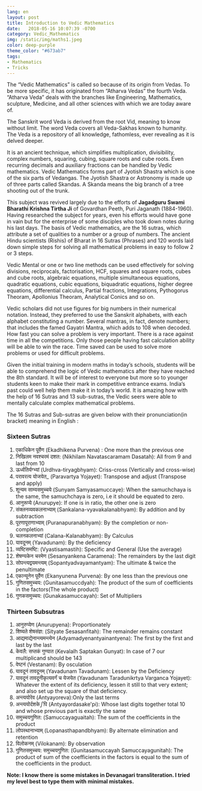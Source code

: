 ```yaml
---
lang: en
layout: post
title: Introduction to Vedic Mathematics
date:   2018-05-16 10:07:39 -0700
category: Vedic_Mathematics
img: /static/img/maths1.jpeg
color: deep-purple
theme_color: "#673ab7"
tags: 
- Mathematics
- Tricks
---
```


The “Vedic Mathematics” is called so because of its origin from Vedas. To be more specific, it has originated from “Atharva Vedas” the fourth Veda. “Atharva Veda” deals with the branches like Engineering, Mathematics, sculpture, Medicine, and all other sciences with which we are today aware of.

The Sanskrit word Veda is derived from the root Vid, meaning to know without limit. The word Veda covers all Veda-Sakhas known to humanity. The Veda is a repository of all knowledge, fathomless, ever revealing as it is delved deeper.

It is an ancient technique, which simplifies multiplication, divisibility, complex numbers, squaring, cubing, square roots and cube roots. Even recurring decimals and auxiliary fractions can be handled by Vedic mathematics. Vedic Mathematics forms part of Jyotish Shastra which is one of the six parts of Vedangas. The Jyotish Shastra or Astronomy is made up of three parts called Skandas. A Skanda means the big branch of a tree shooting out of the trunk.

This subject was revived largely due to the efforts of **Jagadguru Swami Bharathi Krishna Tirtha Ji** of Govardhan Peeth, Puri Jaganath (1884-1960). Having researched the subject for years, even his efforts would have gone in vain but for the enterprise of some disciples who took down notes during his last days. The basis of Vedic mathematics, are the 16 sutras, which attribute a set of qualities to a number or a group of numbers. The ancient Hindu scientists (Rishis) of Bharat in 16 Sutras (Phrases) and 120 words laid down simple steps for solving all mathematical problems in easy to follow 2 or 3 steps.

Vedic Mental or one or two line methods can be used effectively for solving divisions, reciprocals, factorisation, HCF, squares and square roots, cubes and cube roots, algebraic equations, multiple simultaneous equations, quadratic equations, cubic equations, biquadratic equations, higher degree equations, differential calculus, Partial fractions, Integrations, Pythogorus Theoram, Apollonius Theoram, Analytical Conics and so on.

Vedic scholars did not use figures for big numbers in their numerical notation. Instead, they preferred to use the Sanskrit alphabets, with each alphabet constituting a number. Several mantras, in fact, denote numbers; that includes the famed Gayatri Mantra, which adds to 108 when decoded. How fast you can solve a problem is very important. There is a race against time in all the competitions. Only those people having fast calculation ability will be able to win the race. Time saved can be used to solve more problems or used for difficult problems.

Given the initial training in modern maths in today’s schools, students will be able to comprehend the logic of Vedic mathematics after they have reached the 8th standard. It will be of interest to everyone but more so to younger students keen to make their mark in competitive entrance exams. India’s past could well help them make it in today’s world. It is amazing how with the help of 16 Sutras and 13 sub-sutras, the Vedic seers were able to mentally calculate complex mathematical problems.

The 16 Sutras and Sub-sutras are given below with their pronunciation(in bracket) meaning in English :

### Sixteen Sutras

1. एकाधिकेन पूर्वेण (Ekadhikena Purvena) : One more than the previous one
2. निखिलम नवश्चरमं दशत: (Nikhilam Navatascaramam Dasatah): All from 9 and last from 10
3. ऊर्ध्वतिर्यग्भ्यां (Urdhva-tiryagbhyam): Criss-cross (Vertically and cross-wise)
4. परावरत्य योजयेत_ (Paravartya Yojayet): Transpose and adjust (Transpose and apply)
5. शून्यम साम्यसमुच्चये (Sunyam Samyasamuccaye): When the samuchchaya is the same, the samuchchaya is zero, i.e it should be equated to zero.
6. आनुरूप्ये (Anurupye): If one is in ratio, the other one is zero
7. संक्लनव्यवकलनाभ्याम् (Sankalana-vyavakalanabhyam): By addition and by subtraction
8. पूरणापूराणाभ्याम् (Puranapuranabhyam): By the completion or non-completion
9. चलनकलनाभ्यां (Calana-Kalanabhyam): By Calculus
10. यावदूनम् (Yavadunam): By the deficiency
11. व्यष्टिसमष्टि: (Vyastisamastih): Specific and General (Use the average)
12. शेषण्यकेन चरमेण (Sesanyankena Caramena): The remainders by the last digit
13. सोपन्त्यद्वयमन्त्यम् (Sopantyadvayamantyam): The ultimate & twice the penultimate
14. एकान्यूनेन पूर्वेण (Ekanyunena Purvena): By one less than the previous one
15. गुणितसमुच्चय: (Gunitasamuccdyah): The product of the sum of coefficients in the factors(The whole product)
16. गुणकसमुच्चय: (Gunakasamuccayah): Set of Multipliers

### Thirteen Subsutras

1. आनुरुप्येण (Anurupyena): Proportionately
2. शिष्यते शेषसंज्ञ: (Sityate Sesasanfitah): The remainder remains constant
3. आद्यमाद्येनान्त्यमन्त्येन (Adyamadyenantyainantyena): The first by the first and last by the last
4. केवलै: सप्तकं गुण्यात (Kevalalh Saptakan Gunyat): In case of 7 our multiplicand should be 143
5. वेष्टनं (Vestanam): By osculation
6. यावदूनं तावदूनम् (Yavadunam Tavadunam): Lessen by the Deficiency
7. यावदूनं तावदूनीकृत्यवर्गं च येजयेत (Yavadunam Taradunikrtya Varganca Yojayet): Whatever the extent of its deficiency, lessen it still to that very extent; and also set up the square of that deficiency.
8. अन्त्ययोरेव (Antyayoreva):Only the last terms
9. अन्त्ययोर्दशकेഽपि (Antyayordasake'pi): Whose last digits together total 10 and whose previous part is exactly the same
10. समुच्चयगुणित: (Samuccayaguaitah): The sum of the coefficients in the product
11. लोपस्थानाभ्याम् (Lopanasthapandbhyam): By alternate elimination and retention
12. विलोकनम् (Vilokanam): By observation
13. गुणितसमुच्चय: समुच्चयगुणित: (Gunitasamuccayah Samuccayagunitah): The product of sum of the coefficients in the factors is equal to the sum of the coefficients in the product.

**Note: I know there is some mistakes in Devanagari transliteration. I tried my level best to type them with minimal mistakes.**
